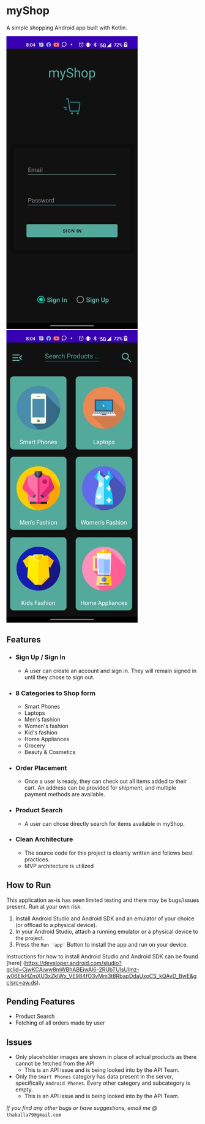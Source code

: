 # myShop

A simple shopping Android app built with Kotlin. 

![myContacts Homepage](https://github.com/BrianJr03/myShop/blob/master/myShop_signUp.jpg)
![Update Info Dialog](https://github.com/BrianJr03/myShop/blob/master/myShop_home.jpg)

## Features

- ### Sign Up / Sign In
  - A user can create an account and sign in. They will remain signed in until they chose to sign out.
  
- ### 8 Categories to Shop form
  - Smart Phones
  - Laptops
  - Men's fashion
  - Women's fashion
  - Kid's fashion
  - Home Appliances
  - Grocery
  - Beauty & Cosmetics
  
- ### Order Placement
  - Once a user is ready, they can check out all items added to their cart. 
  An address can be provided for shipment, and multiple payment methods are available.

- ### Product Search
  - A user can chose directly search for items available in myShop.
  
- ### Clean Architecture
  - The source code for this project is cleanly written and follows best practices.
  - MVP architecture is utilized

## How to Run
This application as-is has seen limited testing and there may be bugs/issues present. Run at your own risk.
1. Install Android Studio and Android SDK and an emulator of your choice (or offload to a physical device).
2. In your Android Studio, attach a running emulator or a physical device to the project.
3. Press the `Run 'app'` Button to install the app and run on your device.

Instructions for how to install Android Studio and Android SDK can be found [here]
(https://developer.android.com/studio?gclid=CjwKCAjww8mWBhABEiwAl6-2RUbTUlsUlmz-w06ElkHZmXU3xZklWx_VE984fO3vMm3t8RbapDdaUxoCS_kQAvD_BwE&gclsrc=aw.ds). 

## Pending Features
 - Product Search
 - Fetching of all orders made by user

## Issues
 - Only placeholder images are shown in place of actual products as there cannot be fetched from the API
    - This is an API issue and is being looked into by the API Team.
 - Only the `Smart Phones` category has data present in the server, specifically `Android Phones`. Every other category and subcategory is empty.
    - This is an API issue and is being looked into by the API Team.

*If you find any other bugs or have suggestions, email me @* `thaballa79@gmail.com`
